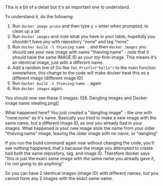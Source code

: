 This is a bit of a detail but it's an important one to understand.

To understand it, do the following:
1. Run `docker image prune` and then type y + enter when prompted, to clean up a bit
2. Run `docker images` and note what you have in your table, hopefully you shouldn't have any with repository "none" and tag "none"
3. Run `docker build -t thieving:name .` and then `docker images` you should see your new image with name "thieving:name" - note that it should have the same IMAGE ID as your my-first-image. This means it's an identical image, just with a different name.
4. Add a random line of Go like `fmt.Println("hello")` to the main function somewhere, this change to the code will make docker treat this as a different image (different image ID)
5. Run `docker build -t thieving:name .` again
6. Run `docker images` again.

You should now see these 3 images:
![[8. Dangling images and Docker image name stealing.png]]

What happened here?
You just created a "dangling image" - the one with "none:none" as it's name.
Basically you tried to make a new image with the same name, but a different image ID, as one you already had in your images.
What happened is your new image *stole* the name from your older "thieving:name" image, leaving the older image with no name, or "dangling"

If you run the build command again now without changing the code, you'll see nothing happened, that's because the image you attempted to create had *both* the same repository, tag, and image ID. Therefore docker says "this is just the exact same image with the same name you already gave it, i'm not going to do anything"

So you can have 2 identical images (image ID) with different names, but you cannot have any 2 images with the exact same name.